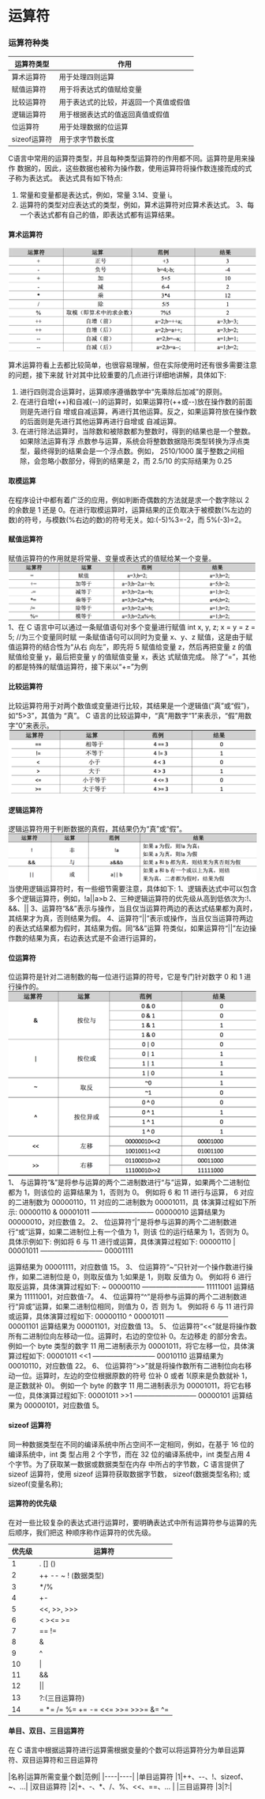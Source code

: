 # 运算符

### 运算符种类
|运算符类型 |作用|
|----|----|
|算术运算符 |用于处理四则运算|
|赋值运算符 |用于将表达式的值赋给变量|
|比较运算符 |用于表达式的比较，并返回一个真值或假值|
|逻辑运算符 |用于根据表达式的值返回真值或假值|
|位运算符 |用于处理数据的位运算|
|sizeof运算符 |用于求字节数长度|

C语言中常用的运算符类型，并且每种类型运算符的作用都不同。运算符是用来操作
 数据的，因此，这些数据也被称为操作数，使用运算符将操作数连接而成的式子称为表达式。
   表达式具有如下特点:

1. 常量和变量都是表达式，例如，常量 3.14、变量 i。
2. 运算符的类型对应表达式的类型，例如，算术运算符对应算术表达式。 3、每一个表达式都有自己的值，即表达式都有运算结果。

#### 算术运算符
![](/CC++/C语言/images/arithmetic.png)

算术运算符看上去都比较简单，也很容易理解，但在实际使用时还有很多需要注意的问题，接下来就 针对其中比较重要的几点进行详细地讲解，具体如下:

1. 进行四则混合运算时，运算顺序遵循数学中“先乘除后加减”的原则。
2. 在进行自增(++)和自减(--)的运算时，如果运算符(++或--)放在操作数的前面则是先进行自 增或自减运算，再进行其他运算。反之，如果运算符放在操作数的后面则是先进行其他运算再进行自增或 自减运算。
3. 在进行除法运算时，当除数和被除数都为整数时，得到的结果也是一个整数。如果除法运算有浮
点数参与运算，系统会将整数数据隐形类型转换为浮点类型，最终得到的结果会是一个浮点数。例如， 2510/1000 属于整数之间相除，会忽略小数部分，得到的结果是 2，而 2.5/10 的实际结果为 0.25

#### 取模运算
在程序设计中都有着广泛的应用，例如判断奇偶数的方法就是求一个数字除以 2 的余数是 1 还是 0。在进行取模运算时，运算结果的正负取决于被模数(%左边的数)的符号，与模数(%右边的数)的符号无关。如:(-5)%3=-2，而 5%(-3)=2。

#### 赋值运算符
赋值运算符的作用就是将常量、变量或表达式的值赋给某一个变量。
![](/CC++/C语言/images/assignment.png)
1、在 C 语言中可以通过一条赋值语句对多个变量进行赋值
int x, y, z;
x = y = z = 5; //为三个变量同时赋
一条赋值语句可以同时为变量 x、y、z 赋值，这是由于赋值运算符的结合性为“从右 向左”，即先将 5 赋值给变量 z，然后再把变量 z 的值赋值给变量 y，最后把变量 y 的值赋值变量 x，表达 式赋值完成。
除了“=”，其他的都是特殊的赋值运算符，接下来以“+=”为例

#### 比较运算符
比较运算符用于对两个数值或变量进行比较，其结果是一个逻辑值(“真”或“假”)，如“5>3”，其值为 “真”。
C 语言的比较运算中，“真”用数字“1”来表示，“假”用数字“0”来表示。
![](/CC++/C语言/images/compare.png)

#### 逻辑运算符
逻辑运算符用于判断数据的真假，其结果仍为“真”或“假”。
![](/CC++/C语言/images/logic.png)
当使用逻辑运算符时，有一些细节需要注意，具体如下:
1、逻辑表达式中可以包含多个逻辑运算符，例如，!a||a>b 2、三种逻辑运算符的优先级从高到低依次为:!、&&、|| 
3、运算符“&&”表示与操作，当且仅当运算符两边的表达式结果都为真时，其结果才为真，否则结果为假。
4、运算符“||”表示或操作，当且仅当运算符两边的表达式结果都为假时，其结果为假。同“&&”运算 符类似，如果运算符“||”左边操作数的结果为真，右边表达式是不会进行运算的，
#### 位运算符
位运算符是针对二进制数的每一位进行运算的符号，它是专门针对数字 0 和 1 进行操作的。
![](/CC++/C语言/images/bit.png)
1、 与运算符“&”是将参与运算的两个二进制数进行“与”运算，如果两个二进制位都为 1，则该位的 运算结果为 1，否则为 0。
例如将 6 和 11 进行与运算， 6 对应的二进制数为 00000110，11 对应的二进制数为 00001011，具 体演算过程如下所示:
00000110
&
00001011
————————— 
00000010
运算结果为 00000010，对应数值 2。
2、 位运算符“|”是将参与运算的两个二进制数进行“或”运算，如果二进制位上有一个值为 1，则该
位的运行结果为 1，否则为 0。具体示例如下: 例如将 6 与 11 进行或运算，具体演算过程如下:
00000110
|
00001011
————————— 
00001111

运算结果为 00001111，对应数值 15。
3、 位运算符“~”只针对一个操作数进行操作，如果二进制位是 0，则取反值为 1;如果是 1，则取
反值为 0。
例如将 6 进行取反运算，具体演算过程如下:
~ 00000110 
—————————
11111001 
运算结果为 11111001，对应数值-7。
4、 位运算符“^”是将参与运算的两个二进制数进行“异或”运算，如果二进制位相同，则值为 0，否 则为 1。
例如将 6 与 11 进行异或运算，具体演算过程如下: 
00000110
^
00001011
————————— 
00001101
运算结果为 00001101，对应数值 13。
5、 位运算符“<<”就是将操作数所有二进制位向左移动一位。运算时，右边的空位补 0。左边移走
的部分舍去。
例如一个 byte 类型的数字 11 用二进制表示为 00001011，将它左移一位，具体演算过程如下:
00001011 <<1 
—————————
00010110 运算结果为 00010110，对应数值 22。
6、 位运算符“>>”就是将操作数所有二进制位向右移动一位。运算时，左边的空位根据原数的符号 位补 0 或者 1(原来是负数就补 1，是正数就补 0)。
例如一个 byte 的数字 11 用二进制表示为 00001011，将它右移一位，具体演算过程如下:
00001011 >>1 
—————————
00000101 运算结果为 00000101，对应数值 5。

#### sizeof 运算符

同一种数据类型在不同的编译系统中所占空间不一定相同，例如，在基于 16 位的编译系统中，int 类 型占用 2 个字节，而在 32 位的编译系统中，int 类型占用 4 个字节。为了获取某一数据或数据类型在内存 中所占的字节数，C 语言提供了 sizeof 运算符，使用 sizeof 运算符获取数据字节数，
sizeof(数据类型名称); 
或
sizeof(变量名称);

#### 运算符的优先级
在对一些比较复杂的表达式进行运算时，要明确表达式中所有运算符参与运算的先后顺序，我们把这 种顺序称作运算符的优先级。


|优先级 | 运算符|
|----|----|
|1 |. [] ()|
|2| ++ -- ~ ! (数据类型)|
|3| */%|
|4|+-|
|5|&lt;&lt;, &gt;&gt;, &gt;&gt;&gt;|
|6|< ><= >=|
|7|== !=|
|8|&|
|9|^|
|10|\||
|11|&&|
|12|\|\||
|13|?:(三目运算符)|
|14|= *= /= %= += -= <<= >>= >>>= &= ^= |=|


#### 单目、双目、三目运算符
在 C 语言中根据运算符进行运算需根据变量的个数可以将运算符分为单目运算符、双目运算符和三目运算符

|名称|运算所需变量个数|范例|
|----|----|
|单目运算符 |1|++、--、!、sizeof、~、...|
|双目运算符  |2|+、-、*、/、%、<<、==、... |
|三目运算符 |3|?:|

